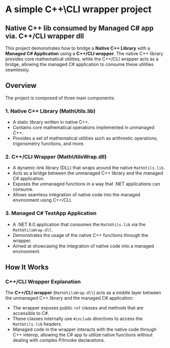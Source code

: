 # A simple C++\CLI wrapper project

## Native C++ lib consumed by Managed C# app via. C++/CLI wrapper dll

This project demonstrates how to bridge a **Native C++ Library** with a **Managed C# Application** using a **C++/CLI wrapper**. The native C++ library provides core mathematical utilities, while the C++/CLI wrapper acts as a bridge, allowing the managed C# application to consume these utilities seamlessly.

## Overview

The project is composed of three main components:

### 1. **Native C++ Library (MathUtils.lib)**
   - A static library written in native C++.
   - Contains core mathematical operations implemented in unmanaged C++.
   - Provides a set of mathematical utilities such as arithmetic operations, trigonometry functions, and more.

### 2. **C++/CLI Wrapper (MathUtilsWrap.dll)**
   - A dynamic-link library (DLL) that wraps around the native `MathUtils.lib`.
   - Acts as a bridge between the unmanaged C++ library and the managed C# application.
   - Exposes the unmanaged functions in a way that .NET applications can consume.
   - Allows seamless integration of native code into the managed environment using C++/CLI.

### 3. **Managed C# TestApp Application**
   - A .NET 8.0 application that consumes the `MathUtils.lib` via the `MathUtilsWrap.dll`.
   - Demonstrates the usage of the native C++ functions through the wrapper.
   - Aimed at showcasing the integration of native code into a managed environment.

## How It Works

### C++/CLI Wrapper Explanation
The **C++/CLI wrapper** (`MathUtilsWrap.dll`) acts as a middle layer between the unmanaged C++ library and the managed C# application:

- The wrapper exposes public `ref` classes and methods that are accessible to C#.
- These classes internally use `#include` directives to access the `MathUtils.lib` headers.
- Managed code in the wrapper interacts with the native code through C++ interop, allowing the C# app to utilize native functions without dealing with complex P/Invoke declarations.

